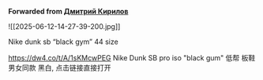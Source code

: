 **Forwarded from [Дмитрий Кирилов](https://t.me/NotKirilov)**

![[2025-06-12-14-27-39-200.jpg]]

Nike dunk sb “black gym” 44 size

https://dw4.co/t/A/1sKMcwPEG Nike Dunk SB pro iso "black gum" 低帮 板鞋 男女同款 黑白, 点击链接直接打开